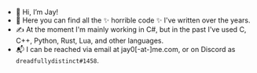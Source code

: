 - 👋 Hi, I’m Jay!
- 👀 Here you can find all the ✨ horrible code ✨ I've written over the years.
- ✍ At the moment I'm mainly working in C#, but in the past I've used C, C++, Python, Rust, Lua, and other languages.
- 📬 I can be reached via email at jay0[-at-]me.com, or on Discord as `dreadfullydistinct#1458`.
